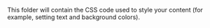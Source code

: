 This folder will contain the CSS code used to style your content (for example, setting text and background colors).
